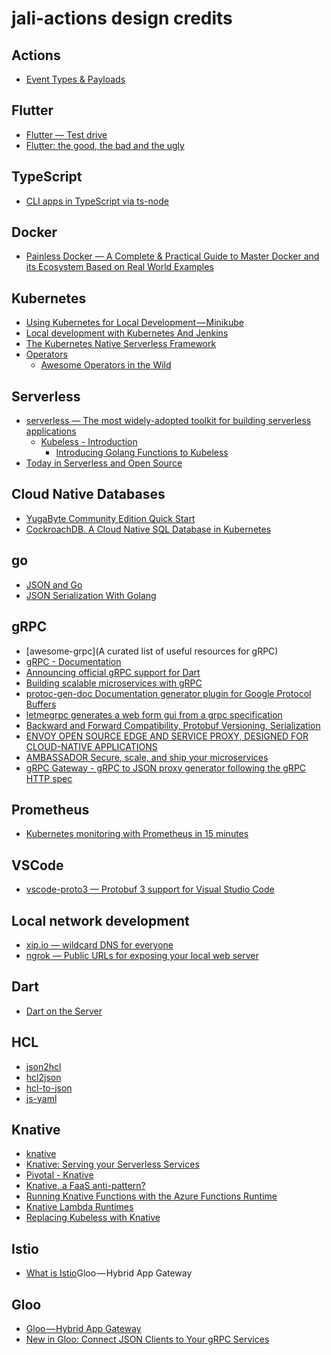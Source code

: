 # jali-actions design credits

[//]: # (Keep lines to 72 characters to leave room for the preview     )
[//]: # (pane while editing.                                           )
[//]: # (Note: Comment format explained by:                            )
[//]: # (http://stackoverflow.com/a/32190021                           )

<!-- cSpell:ignore proto letmegrpc knative runtimes istio gloo -->
<!-- cSpell:words -->

## Actions

- [Event Types & Payloads](https://developer.github.com/v3/activity/events/types)

## Flutter

- [Flutter  — Test drive](https://flutter.io/docs/get-started/test-drive?tab=vscode)
- [Flutter: the good, the bad and the ugly](https://medium.com/asos-techblog/flutter-vs-react-native-for-ios-android-app-development-c41b4e038db9)

## TypeScript

- [CLI apps in TypeScript via ts-node](https://www.geekytidbits.com/cli-apps-in-typescript-via-ts-node/)

## Docker

- [Painless Docker — A Complete & Practical Guide to Master Docker and its Ecosystem Based on Real World Examples](https://painlessdocker.com/)

## Kubernetes

- [Using Kubernetes for Local Development — Minikube](https://medium.com/devopslinks/using-kubernetes-minikube-for-local-development-c37c6e56e3db)
- [Local development with Kubernetes And Jenkins](https://medium.com/@garunski/local-development-with-kubernetes-and-jenkins-49cfb826ef65)
- [The Kubernetes Native Serverless Framework](https://kubeless.io/)
- [Operators](https://coreos.com/operators/)
  - [Awesome Operators in the Wild](https://github.com/operator-framework/awesome-operators)

## Serverless

- [serverless — The most widely-adopted toolkit for building serverless applications](https://serverless.com/)
  - [Kubeless - Introduction](https://serverless.com/framework/docs/providers/kubeless/guide/intro/)
    - [Introducing Golang Functions to Kubeless](https://medium.com/bitnami-perspectives/introducing-golang-functions-to-kubeless-a9a9e4f0cab1)
- [Today in Serverless and Open Source](https://hackernoon.com/serverless-and-open-source-where-do-we-stand-today-dff8aec67026)



## Cloud Native Databases

- [YugaByte Community Edition Quick Start](https://docs.yugabyte.com/latest/quick-start/)
- [CockroachDB. A Cloud Native SQL Database in Kubernetes](https://dzone.com/articles/cockroachdb-a-cloud-native-sql-database-in-kuberne-1)

## go

- [JSON and Go](https://blog.golang.org/json-and-go)
- [JSON Serialization With Golang](https://code.tutsplus.com/tutorials/json-serialization-with-golang--cms-30209)

## gRPC

- [awesome-grpc](A curated list of useful resources for gRPC)
- [gRPC - Documentation](https://grpc.io/docs/)
- [Announcing official gRPC support for Dart](https://medium.com/dartlang/announcing-official-grpc-support-for-dart-6c9b50357af6)
- [Building scalable microservices with gRPC](https://blog.bugsnag.com/grpc-and-microservices-architecture/)
- [protoc-gen-doc Documentation generator plugin for Google Protocol Buffers](https://github.com/pseudomuto/protoc-gen-doc)
- [letmegrpc generates a web form gui from a grpc specification](https://github.com/gogo/letmegrpc)
- [Backward and Forward Compatibility, Protobuf Versioning, Serialization](https://www.beautifulcode.co/backward-and-forward-compatibility-protobuf-versioning-serialization)
- [ENVOY OPEN SOURCE EDGE AND SERVICE PROXY, DESIGNED FOR CLOUD-NATIVE APPLICATIONS](https://www.envoyproxy.io/)
- [AMBASSADOR Secure, scale, and ship your microservices](https://www.getambassador.io/)
- [gRPC Gateway - gRPC to JSON proxy generator following the gRPC HTTP spec](https://github.com/grpc-ecosystem/grpc-gateway)

## Prometheus

- [Kubernetes monitoring with Prometheus in 15 minutes](https://itnext.io/kubernetes-monitoring-with-prometheus-in-15-minutes-8e54d1de2e13)

## VSCode

- [vscode-proto3 — Protobuf 3 support for Visual Studio Code](https://marketplace.visualstudio.com/items?itemName=zxh404.vscode-proto3)

## Local network development

- [xip.io — wildcard DNS for everyone](http://xip.io/)
- [ngrok — Public URLs for exposing your local web server](https://ngrok.com)

## Dart

- [Dart on the Server](https://dart-lang.github.io/server/server.html)

## HCL

- [json2hcl](https://github.com/kvz/json2hcl)
- [hcl2json](https://www.hcl2json.com/)
- [hcl-to-json](https://www.npmjs.com/package/hcl-to-json)
- [js-yaml](https://www.npmjs.com/package/js-yaml)

## Knative

- [knative](https://cloud.google.com/knative/)
- [Knative: Serving your Serverless Services](https://blog.openshift.com/knative-serving-your-serverless-services/)
- [Pivotal - Knative](https://pivotal.io/knative)
- [Knative, a FaaS anti-pattern?](https://medium.com/galacticfog/knative-a-faas-anti-pattern-1e425b73a90d)
- [Running Knative Functions with the Azure Functions Runtime](https://triggermesh.com/2018/11/13/running-knative-functions-with-the-azure-functions-runtime/)
- [Knative Lambda Runtimes](https://github.com/triggermesh/knative-lambda-runtime)
- [Replacing Kubeless with Knative](https://kyma-project.io/blog/replacing-kubeless-with-Knative)

## Istio

- [What is Istio](https://istio.io/docs/concepts/what-is-istio/)Gloo — Hybrid App Gateway

## Gloo

- [Gloo — Hybrid App Gateway](https://medium.com/solo-io/gloo/home)
- [New in Gloo: Connect JSON Clients to Your gRPC Services](https://medium.com/solo-io/new-in-gloo-connect-json-clients-to-your-grpc-services-4724656ed15f)